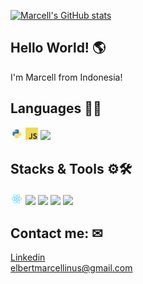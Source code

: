 [![Marcell's GitHub stats](https://github-readme-stats.vercel.app/api?username=marcellinuselbert&count_private=true&line_height=20&border_radius=20&show_icons=true&theme=algolia)](https://github.com/marcellinuselbert/github-readme-stats)
## Hello World! 🌎 
I'm Marcell from Indonesia!
## Languages 👩‍💻 
<code><img height="20" src="https://raw.githubusercontent.com/github/explore/80688e429a7d4ef2fca1e82350fe8e3517d3494d/topics/python/python.png"></code>
<code><img height="20" src="https://raw.githubusercontent.com/github/explore/80688e429a7d4ef2fca1e82350fe8e3517d3494d/topics/javascript/javascript.png"></code>
<code><img height="20" src="https://user-images.githubusercontent.com/51221428/141708458-2d5b69cd-ee47-46b6-a644-4e3bf2b96c93.png"></code>
## Stacks & Tools ⚙🛠
<code><img height="20" src="https://raw.githubusercontent.com/github/explore/80688e429a7d4ef2fca1e82350fe8e3517d3494d/topics/react/react.png"></code>
<code><img height="20" src="https://cdn.thenewstack.io/media/2021/06/7c546588-nextjs.png"></code>
<code><img height="20" src="https://upload.wikimedia.org/wikipedia/commons/thumb/9/95/Vue.js_Logo_2.svg/2367px-Vue.js_Logo_2.svg.png"></code>
<code><img height="20" src="https://iconape.com/wp-content/png_logo_vector/tailwind-css-logo.png"></code>
<code><img height="20" src="https://upload.wikimedia.org/wikipedia/commons/thumb/1/17/GraphQL_Logo.svg/2048px-GraphQL_Logo.svg.png"></code>
<!-- 
[![Top Langs](https://github-readme-stats.vercel.app/api/top-langs/?username=marcellinuselbert&langs_count=10&border_radius=20&card_width=350&layout=compact&theme=algolia)](https://github.com/marcellinuselbert/github-readme-stats) -->
## Contact me: ✉ 
[Linkedin](https://www.linkedin.com/in/marcellinuselbert/)
<br>
[elbertmarcellinus@gmail.com](mailto:elbertmarcellinus@gmail.com)
